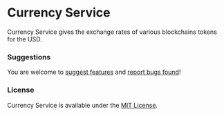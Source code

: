 # Currency Service

Currency Service gives the exchange rates of various blockchains tokens for the USD.

### Suggestions

You are welcome to [suggest features](https://github.com/rarible/protocol/discussions) and [report bugs found](https://github.com/rarible/protocol/issues)!

### License

Currency Service is available under the [MIT License](LICENSE.md).